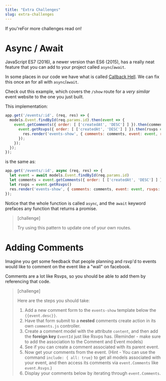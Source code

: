 ```yaml
---
title: "Extra Challenges"
slug: extra-challenges
---
```


If you'reFor more challenges read on!


# Async / Await

JavaScript ES7 (2016), a newer version than ES6 (2015), has a really neat feature that you can add to your project called `async`/`await`.

In some places in our code we have what is called [Callback Hell](http://callbackhell.com/). We can fix this once an for all with `async`/`await`.

Check out this example, which covers the `/show` route for a _very similar_ event website to the one you just built.

This implementation:

```js
app.get('/events/:id', (req, res) => {
  models.Event.findById(req.params.id).then(event => {
    event.getComments({ order: [ ['createdAt', 'DESC'] ] }).then(comments => {
      event.getRsvps({ order: [ ['createdAt', 'DESC'] ] }).then(rsvps => {
        res.render('events-show', { comments: comments, event: event, rsvps: rsvps });
      });
    });
  });
});
```

is the same as:

```js
app.get('/events/:id', async (req, res) => {
  let event = await models.Event.findById(req.params.id)
  let comments = event.getComments({ order: [ ['createdAt', 'DESC'] ] });
  let rsvps = event.getRsvps()
  res.render('events-show', { comments: comments, event: event, rsvps: rsvps });
});
```

Notice that the whole function is called `async`, and the `await` keyword prefaces any function that returns a promise.

> [challenge]
>
> Try using this pattern to update one of your own routes.

# Adding Comments

Imagine you get some feedback that people planning and rsvp'd to events would like to comment on the event like a "wall" on facebook.

Comments are a lot like Rsvps, so you should be able to add them by referencing that code.

> [challenge]
>
> Here are the steps you should take:
>
> 1. Add a new comment form to the `events-show` template below the `{{event.desc}}`.
> 1. Have that form submit to a **nested** comments create action in its own `comments.js` controller.
> 1. Create a comment model with the attribute `content`, and then add the **foreign key** `EventId` just like Rsvps has. (Reminder - make sure to add the association to the Comment and Event models)
> 1. See if you can create a comment associated with its parent event.
> 1. Now get your comments from the event. (Hint - You can use the command `include: { all: true}` to get all models associated with your event, and then access its comments via `event.Comments` like `event.Rsvps`.)
> 1. Display your comments below by iterating through `event.Comments`.
